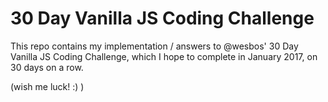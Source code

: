 # 30 Day Vanilla JS Coding Challenge
This repo contains my implementation / answers to @wesbos' 30 Day Vanilla JS Coding Challenge, which I hope to complete in January 2017, on 30 days on a row.

(wish me luck! :) )
